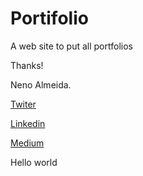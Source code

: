 # Portifolio

A web site to put all portfolios


Thanks!

Neno Almeida.

[Twiter](https://twitter.com/neniisky)

[Linkedin](https://br.linkedin.com/in/nenoalmeida)

[Medium](https://medium.com/@nenoalmeida)

Hello world
